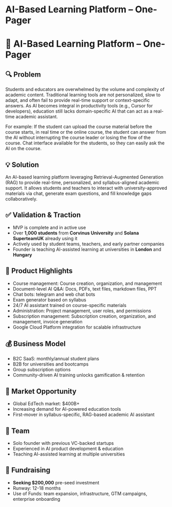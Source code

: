 # AI-Based Learning Platform – One-Pager

# **📄 AI-Based Learning Platform – One-Pager**

## **🔍 Problem**

Students and educators are overwhelmed by the volume and complexity of academic content. Traditional learning tools are not personalized, slow to adapt, and often fail to provide real-time support or context-specific answers. As AI becomes integral in productivity tools (e.g., Cursor for developers), education still lacks domain-specific AI that can act as a real-time academic assistant.

For example: If the student can upload the course material before the course starts, in real time or the online course, the student can answer from the AI without interrupting the course leader or losing the flow of the course. Chat interface available for the students, so they can easily ask the AI on the course.

## **💡 Solution**

An AI-based learning platform leveraging Retrieval-Augmented Generation (RAG) to provide real-time, personalized, and syllabus-aligned academic support. It allows students and teachers to interact with university-approved materials via chat, generate exam questions, and fill knowledge gaps collaboratively.

## **✅ Validation & Traction**

- MVP is complete and in active use
- Over **1,000 students** from **Corvinus University** and **Solana SuperteamUK** already using it
- Actively used by student teams, teachers, and early partner companies
- Founder is teaching AI-assisted learning at universities in **London** and **Hungary**

## **🔧 Product Highlights**

- Course management: Course creation, organization, and management
- Document-level AI Q&A: Docs, PDFs, text files, markdown files, PPT
- Chat bots: telegram and web chat bots
- Exam generator based on syllabus
- 24/7 AI assistant trained on course-specific materials
- Administration: Project management, user roles, and permissions
- Subscription management: Subscription creation, organization, and management, invoice generation
- Google Cloud Platform integration for scalable infrastructure

## **💰 Business Model**

- B2C SaaS: monthly/annual student plans
- B2B for universities and bootcamps
- Group subscription options
- Community-driven AI training unlocks gamification & retention

## **🎯 Market Opportunity**

- Global EdTech market: $400B+
- Increasing demand for AI-powered education tools
- First-mover in syllabus-specific, RAG-based academic AI assistant

## **👤 Team**

- Solo founder with previous VC-backed startups
- Experienced in AI product development & education
- Teaching AI-assisted learning at multiple universities

## **💸 Fundraising**

- **Seeking $200,000** pre-seed investment
- Runway: 12-18 months
- Use of Funds: team expansion, infrastructure, GTM campaigns, enterprise onboarding
